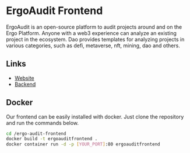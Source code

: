 # ErgoAudit Frontend
ErgoAudit is an open-source platform to audit projects around and on the Ergo
Platform. Anyone with a web3 experience can analyze an existing project in the
ecosystem. Dao provides templates for analyzing projects in various categories, 
such as defi, metaverse, nft, mining, dao and others.

## Links
- [Website](https://red-lobster-showcase.link/)
- [Backend](https://github.com/jlsachse/ergo-audit-backend)

## Docker

Our frontend can be easily installed with docker.
Just clone the repository and run the commands below.

```sh
cd /ergo-audit-frontend
docker build -t ergoauditfrontend .
docker container run -d -p [YOUR_PORT]:80 ergoauditfrontend
```